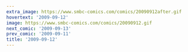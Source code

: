 ```yaml
---
extra_image: https://www.smbc-comics.com/comics/20090912after.gif
hovertext: '2009-09-12'
image: https://www.smbc-comics.com/comics/20090912.gif
next_comic: '2009-09-13'
prev_comic: '2009-09-11'
title: '2009-09-12'
---
```


